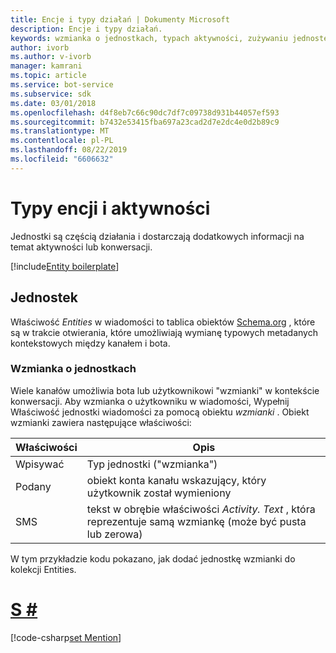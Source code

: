 ```yaml
---
title: Encje i typy działań | Dokumenty Microsoft
description: Encje i typy działań.
keywords: wzmianka o jednostkach, typach aktywności, zużywaniu jednostek
author: ivorb
ms.author: v-ivorb
manager: kamrani
ms.topic: article
ms.service: bot-service
ms.subservice: sdk
ms.date: 03/01/2018
ms.openlocfilehash: d4f8eb7c66c90dc7df7c09738d931b44057ef593
ms.sourcegitcommit: b7432e53415fba697a23cad2d7e2dc4e0d2b89c9
ms.translationtype: MT
ms.contentlocale: pl-PL
ms.lasthandoff: 08/22/2019
ms.locfileid: "6606632"
---
```

# <a name="entities-and-activity-types"></a>Typy encji i aktywności

Jednostki są częścią działania i dostarczają dodatkowych informacji na temat aktywności lub konwersacji.

[!include[Entity boilerplate](includes/C1-snippet-entity-boilerplate.md)]

## <a name="entities"></a>Jednostek

Właściwość *Entities* w wiadomości to tablica obiektów <a href="http://schema.org/" target="_blank">Schema.org</a> , które są w trakcie otwierania, które umożliwiają wymianę typowych metadanych kontekstowych między kanałem i bota.

### <a name="mention-entities"></a>Wzmianka o jednostkach 

Wiele kanałów umożliwia bota lub użytkownikowi "wzmianki" w kontekście konwersacji.
Aby wzmianka o użytkowniku w wiadomości, Wypełnij Właściwość jednostki wiadomości za pomocą obiektu *wzmianki* .
Obiekt wzmianki zawiera następujące właściwości:

| Właściwości | Opis |
|----|----|
| Wpisywać | Typ jednostki ("wzmianka") |
| Podany | obiekt konta kanału wskazujący, który użytkownik został wymieniony | 
| SMS | tekst w obrębie właściwości *Activity. Text* , która reprezentuje samą wzmiankę (może być pusta lub zerowa) |

W tym przykładzie kodu pokazano, jak dodać jednostkę wzmianki do kolekcji Entities.

# <a name="ctabcs"></a>[S #](#tab/cs)
[!code-csharp[set Mention](includes/code/C1-dotnet-create-messages.cs#setMention)]

